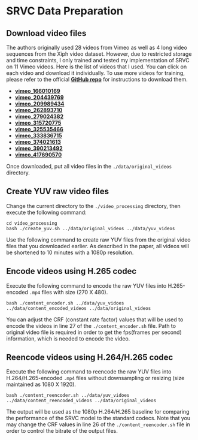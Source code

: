 # SRVC Data Preparation

## Download video files
The authors originally used 28 videos from Vimeo as well as 4 long video sequences from the Xiph video dataset. However, due to restricted storage and time constraints, I only trained and tested my implementation of SRVC on 11 Vimeo videos. Here is the list of videos that I used. You can click on each video and download it individually. To use more videos for training, please refer to the official [**GitHub repo**](https://github.com/AdaptiveVC/SRVC) for instructions to download them.
* [**vimeo_166010169**](https://vimeo.com/166010169)
* [**vimeo_204439769**](https://vimeo.com/204439769)
* [**vimeo_209989434**](https://vimeo.com/209989434)
* [**vimeo_262893710**](https://vimeo.com/262893710)
* [**vimeo_279024382**](https://vimeo.com/279024382)
* [**vimeo_315720775**](https://vimeo.com/315720775)
* [**vimeo_325535466**](https://vimeo.com/325535466)
* [**vimeo_333836715**](https://vimeo.com/333836715)
* [**vimeo_374021613**](https://vimeo.com/374021613)
* [**vimeo_390213492**](https://vimeo.com/390213492)
* [**vimeo_417690570**](https://vimeo.com/417690570)

Once downloaded, put all video files in the ``./data/original_videos`` directory.

## Create YUV raw video files
Change the current directory to the ``./video_processing`` directory, then execute the following command:
```
cd video_processing
bash ./create_yuv.sh ../data/original_videos ../data/yuv_videos
```
Use the following command to create raw YUV files from the original video files that you downloaded earlier. As described in the paper, all videos will be shortened to 10 minutes with a 1080p resolution. 

## Encode videos using H.265 codec
Execute the following command to encode the raw YUV files into H.265-encoded ``.mp4`` files with size (270 X 480). 
```
bash ./content_encoder.sh ../data/yuv_vidoes ../data/content_encoded_videos ../data/original_videos
```
You can adjust the CRF (constant rate factor) values that will be used to encode the videos in line 27 of the ``./content_encoder.sh`` file. Path to original video file is required in order to get the fps(frames per second) information, which is needed to encode the video. 

## Reencode videos using H.264/H.265 codec
Execute the following command to reencode the raw YUV files into H.264/H.265-encoded ``.mp4`` files without downsampling or resizing (size maintained as 1080 X 1920).
```
bash ./content_reencoder.sh ../data/yuv_vidoes ../data/content_reencoded_videos ../data/original_videos
```
The output will be used as the 1080p H.264/H.265 baseline for comparing the performance of the SRVC model to the standard codecs. Note that you may change the CRF values in line 26 of the ``./content_reencoder.sh`` file in order to control the bitrate of the output files. 





